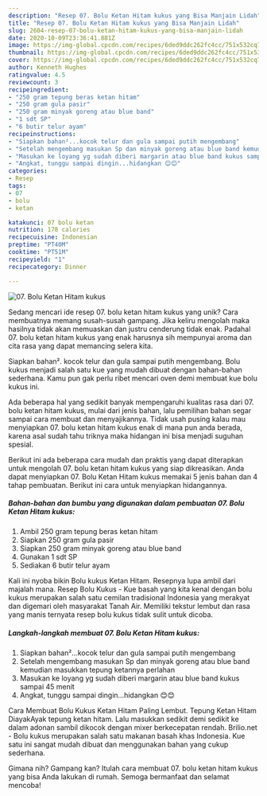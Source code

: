 ```yaml
---
description: "Resep 07. Bolu Ketan Hitam kukus yang Bisa Manjain Lidah"
title: "Resep 07. Bolu Ketan Hitam kukus yang Bisa Manjain Lidah"
slug: 2604-resep-07-bolu-ketan-hitam-kukus-yang-bisa-manjain-lidah
date: 2020-10-09T23:36:41.881Z
image: https://img-global.cpcdn.com/recipes/6ded9ddc262fc4cc/751x532cq70/07-bolu-ketan-hitam-kukus-foto-resep-utama.jpg
thumbnail: https://img-global.cpcdn.com/recipes/6ded9ddc262fc4cc/751x532cq70/07-bolu-ketan-hitam-kukus-foto-resep-utama.jpg
cover: https://img-global.cpcdn.com/recipes/6ded9ddc262fc4cc/751x532cq70/07-bolu-ketan-hitam-kukus-foto-resep-utama.jpg
author: Kenneth Hughes
ratingvalue: 4.5
reviewcount: 3
recipeingredient:
- "250 gram tepung beras ketan hitam"
- "250 gram gula pasir"
- "250 gram minyak goreng atau blue band"
- "1 sdt SP"
- "6 butir telur ayam"
recipeinstructions:
- "Siapkan bahan²...kocok telur dan gula sampai putih mengembang"
- "Setelah mengembang masukan Sp dan minyak goreng atau blue band kemudian masukkan tepung ketannya perlahan"
- "Masukan ke loyang yg sudah diberi margarin atau blue band kukus sampai 45 menit"
- "Angkat, tunggu sampai dingin...hidangkan 😊😊"
categories:
- Resep
tags:
- 07
- bolu
- ketan

katakunci: 07 bolu ketan 
nutrition: 178 calories
recipecuisine: Indonesian
preptime: "PT40M"
cooktime: "PT51M"
recipeyield: "1"
recipecategory: Dinner

---
```



![07. Bolu Ketan Hitam kukus](https://img-global.cpcdn.com/recipes/6ded9ddc262fc4cc/751x532cq70/07-bolu-ketan-hitam-kukus-foto-resep-utama.jpg)

Sedang mencari ide resep 07. bolu ketan hitam kukus yang unik? Cara membuatnya memang susah-susah gampang. Jika keliru mengolah maka hasilnya tidak akan memuaskan dan justru cenderung tidak enak. Padahal 07. bolu ketan hitam kukus yang enak harusnya sih mempunyai aroma dan cita rasa yang dapat memancing selera kita.

Siapkan bahan². kocok telur dan gula sampai putih mengembang. Bolu kukus menjadi salah satu kue yang mudah dibuat dengan bahan-bahan sederhana. Kamu pun gak perlu ribet mencari oven demi membuat kue bolu kukus ini.

Ada beberapa hal yang sedikit banyak mempengaruhi kualitas rasa dari 07. bolu ketan hitam kukus, mulai dari jenis bahan, lalu pemilihan bahan segar sampai cara membuat dan menyajikannya. Tidak usah pusing kalau mau menyiapkan 07. bolu ketan hitam kukus enak di mana pun anda berada, karena asal sudah tahu triknya maka hidangan ini bisa menjadi suguhan spesial.


Berikut ini ada beberapa cara mudah dan praktis yang dapat diterapkan untuk mengolah 07. bolu ketan hitam kukus yang siap dikreasikan. Anda dapat menyiapkan 07. Bolu Ketan Hitam kukus memakai 5 jenis bahan dan 4 tahap pembuatan. Berikut ini cara untuk menyiapkan hidangannya.

<!--inarticleads1-->

##### Bahan-bahan dan bumbu yang digunakan dalam pembuatan 07. Bolu Ketan Hitam kukus:

1. Ambil 250 gram tepung beras ketan hitam
1. Siapkan 250 gram gula pasir
1. Siapkan 250 gram minyak goreng atau blue band
1. Gunakan 1 sdt SP
1. Sediakan 6 butir telur ayam


Kali ini nyoba bikin Bolu kukus Ketan Hitam. Resepnya lupa ambil dari majalah mana. Resep Bolu Kukus - Kue basah yang kita kenal dengan bolu kukus merupakan salah satu cemilan tradisional Indonesia yang merakyat dan digemari oleh masyarakat Tanah Air. Memiliki tekstur lembut dan rasa yang manis ternyata resep bolu kukus tidak sulit untuk dicoba. 

<!--inarticleads2-->

##### Langkah-langkah membuat 07. Bolu Ketan Hitam kukus:

1. Siapkan bahan²...kocok telur dan gula sampai putih mengembang
1. Setelah mengembang masukan Sp dan minyak goreng atau blue band kemudian masukkan tepung ketannya perlahan
1. Masukan ke loyang yg sudah diberi margarin atau blue band kukus sampai 45 menit
1. Angkat, tunggu sampai dingin...hidangkan 😊😊


Cara Membuat Bolu Kukus Ketan Hitam Paling Lembut. Tepung Ketan Hitam DiayakAyak tepung ketan hitam. Lalu masukkan sedikit demi sedikit ke dalam adonan sambil dikocok dengan mixer berkecepatan rendah. Brilio.net - Bolu kukus merupakan salah satu makanan basah khas Indonesia. Kue satu ini sangat mudah dibuat dan menggunakan bahan yang cukup sederhana. 

Gimana nih? Gampang kan? Itulah cara membuat 07. bolu ketan hitam kukus yang bisa Anda lakukan di rumah. Semoga bermanfaat dan selamat mencoba!
